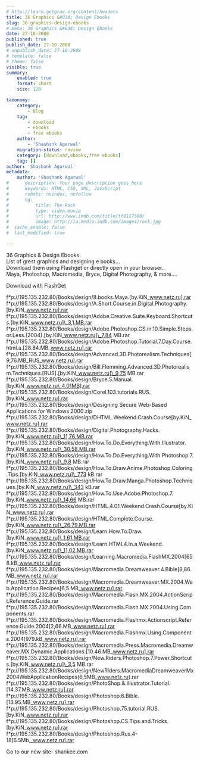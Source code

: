 ```yaml
---
# http://learn.getgrav.org/content/headers
title: 36 Graphics &#038; Design Ebooks
slug: 36-graphics-design-ebooks
# menu: 36 Graphics &#038; Design Ebooks
date: 27-10-2008
published: true
publish_date: 27-10-2008
# unpublish_date: 27-10-2008
# template: false
# theme: false
visible: true
summary:
    enabled: true
    format: short
    size: 128

taxonomy:
    category:
        - Blog
    tag:
        - download
        - ebooks
        - free ebooks
    author:
        - 'Shashank Agarwal'
    migration-status: review
    category: [download,ebooks,free ebooks]
    tag: []
author: 'Shashank Agarwal'
metadata:
    author: 'Shashank Agarwal'
#      description: Your page description goes here
#      keywords: HTML, CSS, XML, JavaScript
#      robots: noindex, nofollow
#      og:
#          title: The Rock
#          type: video.movie
#          url: http://www.imdb.com/title/tt0117500/
#          image: http://ia.media-imdb.com/images/rock.jpg
#  cache_enable: false
#  last_modified: true

---
```


36 Graphics & Design Ebooks  
List of grest graphics and designing e books…  
Download them using Flashget or directly open in your browser..  
Maya, Photoshop, Macromedia, Bryce, Digital Photography, & more….

Download with FlashGet

f\*p://195.135.232.80/Books/design/8.books.Maya.[by.KiN\_www.netz.ru].rar  
f\*p://195.135.232.80/Books/design/A.Short.Course.in.Digital.Photography.[by.KiN\_www.netz.ru].rar  
f\*p://195.135.232.80/Books/design/Adobe.Creative.Suite.Keyboard.Shortcuts.[by.KiN\_www.netz.ru]\_3,1.MB.rar  
f\*p://195.135.232.80/Books/design/Adobe.Photoshop.CS.in.10.Simple.Steps.or.Less.(2004).[by.KiN\_www.netz.ru]\_7,84 MB.rar  
f\*p://195.135.232.80/Books/design/Adobe.Photoshop.Tutorial.7.Day.Course.html.a.[28.84.MB\_www.netz.ru].rar  
f\*p://195.135.232.80/Books/design/Advanced.3D.Photorealism.Techniques[9,76.MB\_RUS\_www.netz.ru].rar  
f\*p://195.135.232.80/Books/design/Bill.Flemming.Advanced.3D.Photorealism.Techniques.[RUS].[by.KiN\_www.netz.ru]\_9,75 MB.rar  
f\*p://195.135.232.80/Books/design/Bryce.5.Manual.[by.KiN\_www.netz.ru\_4.01MB].rar  
f\*p://195.135.232.80/Books/design/Corel.103.tutorials.RUS.[by.KiN\_www.netz.ru].rar  
f\*p://195.135.232.80/Books/design/Designing Secure Web-Based Applications for Windows 2000.zip  
f\*p://195.135.232.80/Books/design/DHTML.Weekend.Crash.Course[by.KiN\_www.netz.ru].rar  
f\*p://195.135.232.80/Books/design/Digital.Photography.Hacks.[by.KiN\_www.netz.ru]\_11,76.MB.rar  
f\*p://195.135.232.80/Books/design/How.To.Do.Everything.With.Illustrator.[by.KiN\_www.netz.ru]\_30,58.MB.rar  
f\*p://195.135.232.80/Books/design/How.To.Do.Everything.With.Photoshop.7.[by.KiN\_www.netz.ru]\_9,8 MB.rar  
f\*p://195.135.232.80/Books/design/How.To.Draw.Anime.Photoshop.Coloring.Tips.[by.KiN\_www.netz.ru]\_773 kB.rar  
f\*p://195.135.232.80/Books/design/How.To.Draw.Manga.Photoshop.Techniques.[by.KiN\_www.netz.ru]\_343 kB.rar  
f\*p://195.135.232.80/Books/design/How.To.Use.Adobe.Photoshop.7.[by.KiN\_www.netz.ru]\_14,66 MB.rar  
f\*p://195.135.232.80/Books/design/HTML.4.01.Weekend.Crash.Course[by.KiN\_www.netz.ru].rar  
f\*p://195.135.232.80/Books/design/HTML.Complete.Course.[by.KiN\_www.netz.ru]\_26,79.MB.rar  
f\*p://195.135.232.80/Books/design/Learn.How.To.Draw.[by.KiN\_www.netz.ru]\_1,61.MB.rar  
f\*p://195.135.232.80/Books/design/Learn.HTML4.In.a.Weekend.[by.KiN\_www.netz.ru]\_11,02.MB.rar  
f\*p://195.135.232.80/Books/design/Learning.Macromedia.FlashMX.2004[658.kB\_www.netz.ru].rar  
f\*p://195.135.232.80/Books/design/Macromedia.Dreamweaver.4.Bible[8,86.MB\_www.netz.ru].rar  
f\*p://195.135.232.80/Books/design/Macromedia.Dreamweaver.MX.2004.Web.Application.Recipes[6,5.MB\_www.netz.ru].rar  
f\*p://195.135.232.80/Books/design/Macromedia.Flash.MX.2004.ActionScript.Reference.Guide.rar  
f\*p://195.135.232.80/Books/design/Macromedia.Flash.MX.2004.Using.Components.rar  
f\*p://195.135.232.80/Books/design/Macromedia.Flashmx.Actionscript.Reference.Guide.2004[2,66.MB\_www.netz.ru].rar  
f\*p://195.135.232.80/Books/design/Macromedia.Flashmx.Using.Components.2004[979.kB\_www.netz.ru].rar  
f\*p://195.135.232.80/Books/design/Macromedia.Press.Macromedia.Dreamweaver.MX.Dynamic.Applications.[10.46.MB\_www.netz.ru].rar  
f\*p://195.135.232.80/Books/design/New.Riders.Photoshop.7.Power.Shortcuts.[by.KiN\_www.netz.ru]\_3,5 MB.rar  
f\*p://195.135.232.80/Books/design/NewRiders.MacromediaDreamweaverMx2004WebApplicationRecipes(6,5MB\_www.netz.ru).rar f\*p://195.135.232.80/Books/design/PhotoShop.&.Illustrator.Tutorial.[14.37.MB\_www.netz.ru].rar  
f\*p://195.135.232.80/Books/design/Photoshop.6.Bible.[13.95.MB\_www.netz.ru].rar f\*p://195.135.232.80/Books/design/Photoshop.75.tutorial.RUS.[by.KiN\_www.netz.ru].rar  
f\*p://195.135.232.80/Books/design/Photoshop.CS.Tips.and.Tricks.[by.KiN\_www.netz.ru].rar  
f\*p://195.135.232.80/Books/design/Photoshop.Rus.4-18[6.5Mb,\_www.netz.ru].rar

Go to our new site- shankee.com
